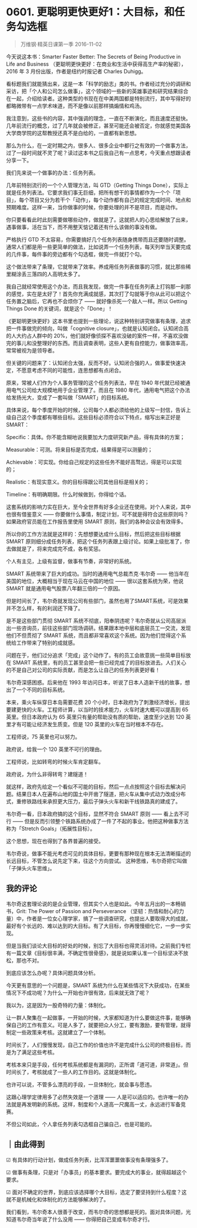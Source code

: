 # 0601. 更聪明更快更好1：大目标，和任务勾选框
> 万维钢·精英日课第一季
2016-11-02

今天说这本书：Smarter Faster Better: The Secrets of Being Productive in Life and Business （更聪明更快更好：在商业和生活中获得高生产率的秘密），2016 年 3 月份出版，作者是纽约时报记者 Charles Duhigg。 

看标题我们就能猜出来，这是一本「科学的励志」类的书。作者经过充分的调研和采访，把「个人和公司怎么做事」，这个领域的一些新的英雄事迹和研究结果综合在一起，介绍给读者。这种类型的书现在在中美两国都是特别流行，其中写得好的都略微带有一点学术味道，而不是像以前那样搞煽情和鸡汤。

我注意到，这些书的内容，其中强调的理念，一直在不断演化，而且速度还挺快。几年前流行的概念，过了几年就会被修正，甚至可能还会被否定，你就感觉美国各大学商学院的这帮教授还真不是白给的，一直都有新思想。

那么为什么，在一定时期之内，很多人、很多企业中都行之有效的一个做事方法，过了一段时间就不灵了呢？读过这本书之后我自己有一点思考，今天重点想跟读者分享一下。

我们先来说一个做事的办法：任务列表。

几年前特别流行的一个个人管理方法，叫 GTD（Getting Things Done），实际上就是任务列表法。它要求我们事无巨细，把所有想干的事情都作为一个个「项目」，每个项目又分为若干个「动作」，每个动作都有自己的规定完成时间、地点和预期难度。这样一来，当你做事的时候，你要处理的并不是项目，而是动作。

你只要看看此时此刻需要做哪些动作，做就是了。这就把人的心思给解放了出来，遇事做事，活在当下，而不用整天惦记着还有什么该做的事没有做。

严格执行 GTD 不太容易，你需要搞好几个任务列表随身携带而且还要随时调整。通常人们都是用一些更简单的做法，比如说弄一个任务列表，每天列举当天要完成的几件事，每件事的旁边都有个勾选框，做完一件就打个勾。 

这个做法带来了条理，它就带来了效率。养成用任务列表做事的习惯，就比那些稀里糊涂丢三落四的人高明太多了。

我自己就经常使用这个办法，而且我发现，做完一件事在任务列表上打钩那一刹那的感觉，实在是太好了！首先你充满成就感，其次打了勾就等于你从此可以把这个任务置之脑后，它再也不会烦你了 —— 就好像杀死一个敌人一样。所以 Getting Things Done 的关键词，就是这个「Done」！

《更聪明更快更好》这本书里也提到一些理论，说这种特别讲究做事有条理，追求把一件事做完的倾向，叫做「cognitive closure」，也就是认知闭合。认知闭合高的人大约占人群中的 20%，他们就好像侦探不喜欢没破的案件一样，不喜欢没做完的事儿和没整理好的东西。而且调查表明，这些人更有自控能力，做事效率高，常常被视为是领导者。

但关键的问题来了：认知闭合太强，反而不好。认知闭合强的人，做事爱快速决定，不愿意考虑不同的可能性，连思想都有点闭合。

原来，常被人们作为个人事务管理的这个任务列表法，早在 1940 年代就已经被通用电气公司给大规模地用于企业管理了。而且在 1980 年代，通用电气把这个办法给发扬光大，变成了一套叫做「SMART」的目标系统。

具体来说，每个季度开始的时候，公司每个人都必须给他的上级写一封信，告诉上级自己这个季度都有哪些目标。这些目标必须符合以下特点，缩写出来正好是 SMART：

Specific：具体。你不能含糊地说我要加大力度研究新产品，得有具体的方案；

Measurable：可测。将来目标是否完成，结果得是可以测量的；

Achievable：可实现。你给自己规定的这些任务不能好高骛远，得是可以实现的；

Realistic：有现实意义。你的目标得跟公司其他目标是相关的；

Timeline：有明确期限。什么时候做到，你得给个话。

这套系统的影响力实在巨大，至今全世界有好多企业还在使用。对个人来说，其中也很有借鉴意义 —— 你要做什么事情，制定计划，可不就是得符合这些原则吗？如果政府官员能在工作报告里使用 SMART 原则，我们的各种会议会有效得多。

所以你的工作方法就是这样的：先想想要达成什么目标，然后把这些目标根据 SMART 原则细分成任务列表，把这个任务列表跟上级讨论。如果上级批准了，你去做就是了，将来完成完不成，各有奖惩。

个人有主见，上级有监督，做事有节奏，非常好的系统。

SMART 系统带来了巨大的成功。当时的通用电气总裁杰克·韦尔奇 —— 他当年在美国的地位，大概相当于现在马云在中国的地位 —— 很以这套系统为荣，他说 SMART 就是通用电气股票八年翻三倍的一个原因。

但是时间长了，韦尔奇就发现公司有些部门，虽然也用了SMART系统，可是效果并不怎么样，有的利润还下降了。

是不是这些部门贯彻 SMART 系统不彻底，阳奉阴违呢？韦尔奇就从公司高层派出一些咨询员，前往这些部门现场调研。结果跟本地中层和底层员工一交流，发现他们不但贯彻了 SMART 系统，而且都非常喜欢这个系统。因为他们觉得这个系统给工作带来了特别的成就感。

问题在于，他们过分追求「完成」这个动作了。有的员工会故意挑一些简单目标放在 SMART 系统里，有的员工甚至会把一些已经完成了的目标放进去。人们关心的不是自己对公司的实际贡献，而是怎么让自己的任务列表更好看！

韦尔奇深感困惑。后来他在 1993 年访问日本，听说了日本人造新干线的故事，想出了一个不同的目标系统。

本来，乘火车纵穿日本岛需要花费 20 个小时，日本政府为了刺激经济增长，提出要建更快的火车。工程师计算，以当时的技术能力，火车时速大概可以提高到 65 英里。但日本政府认为 65 英里只有量的帮助没有质的帮助，速度至少达到 120 英里才有可能让经济发生质变。但是 120 英里的火车在当时根本不存在。

工程师说，75 英里也可以努力。

政府说，给我一个 120 英里不可行的理由。

工程师说，比如转弯的时候火车肯定翻车。

政府说，为什么非得转弯？建隧道！

就这样，政府先给定一个看似不可能的目标，然后一点点按照这个目标去解决问题。结果日本人在遍布山地的国土中开凿了隧道，把火车从集中式动力改成分布式，重修铁路线来承担更大压力，最后子弹头火车和新干线铁路真的建成了。

韦尔奇一看，日本政府搞的这个目标，显然不符合 SMART 原则 —— 看上去不可行 —— 但是反而引领整个铁路系统办成了一件了不起的事业。他把这种做事方法称为「Stretch Goals」（拓展性目标）。

这个思想，现在也得到了各界普遍的接受。

韦尔奇说，做事不能光考虑可见的具体目标，更要有那种现在根本无法清晰描述的长远目标，不管怎么说先定下来，往这个方向尝试。
这种思维，韦尔奇把它叫做「子弹头火车思维」。 

## 我的评论

韦尔奇这套理论说的是企业管理，但其实个人也是如此。今年五月出的一本畅销书，Grit: The Power of Passion and Perseverance （坚韧：热情和耐心的力量）中，作者是一位女心理学家，搞了一些调查研究，也提出人要取得大的成就，最好有个长远的、难以达到的大目标。有了大目标，你再慢慢细化它，一步一步实现。

但是当我们谈论大目标的好处的时候，别忘了大目标也得灵活对待。之前我们专栏有一篇文章《目标很丰满，不确定性很骨感》，就是说如果认准一个目标坚决不放松，那也不对。

到底应该怎么办呢？具体问题具体分析。

今天更有意思的一个问题是，SMART 系统为什么在某些情况下大获成功，在某些情况下不成功呢？为什么一开始也许很有效，后来就无效了呢？

我以为，这是因为一股奇特的力量：体制化。

让一群人聚集在一起做事，一开始的时候，大家都知道为什么要做这件事，能够确保自己的工作有意义。可是人多了，就要把众人分工，要有激励，要有管理，就得制定一些政策来考核。这就建立了一个体制。

时间长了，人们慢慢发现，自己工作的价值也许不是完成什么公司的终极目标，而是为了满足这些考核。

考核本来只是手段，任何考核系统都是有漏洞的，正所谓「道可道，非常道」。但时间长了，考核就成了一些人的工作目的。这就是体制化。

也许可以说，不管多么漂亮的手段，一旦体制化，就会事与愿违。

这跟心理学定律用多了必然失效是一个道理 —— 人是可以适应的。也许唯一的办法就是再发明新的系统。这样，制度和个人道高一尺魔高一丈，永远进行军备竞赛。

不但公司如此，个人拿任务列表勾选框自己骗自己，也是可能的。

## ｜由此得到

☑ 有具体的行动计划，做成任务列表，比浑浑噩噩做事没有条理强多了。

☑ 做事有条理，只是对「办事员」的基本要求。要完成大的事业，就得超越这个要求。

☑ 面对不确定的世界，到底应该选择哪个大目标，选定了要坚持到什么程度？这就不是机械化和体制化的方法能够解决的了。

我们看到，韦尔奇本人很善于改变，而韦尔奇的思想都是死的。面对具体问题，光知道韦尔奇当年说了什么没用 —— 你得把自己变成韦尔奇才行。


